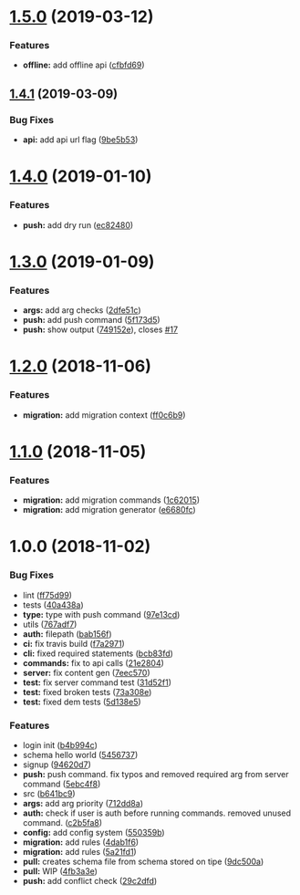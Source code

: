 # [1.5.0](https://github.com/tipeio/tipe-cli/compare/v1.4.1...v1.5.0) (2019-03-12)


### Features

* **offline:** add offline api ([cfbfd69](https://github.com/tipeio/tipe-cli/commit/cfbfd69))

## [1.4.1](https://github.com/tipeio/tipe-cli/compare/v1.4.0...v1.4.1) (2019-03-09)


### Bug Fixes

* **api:** add api url flag ([9be5b53](https://github.com/tipeio/tipe-cli/commit/9be5b53))

# [1.4.0](https://github.com/tipeio/tipe-cli/compare/v1.3.0...v1.4.0) (2019-01-10)


### Features

* **push:** add dry run ([ec82480](https://github.com/tipeio/tipe-cli/commit/ec82480))

# [1.3.0](https://github.com/tipeio/tipe-cli/compare/v1.2.0...v1.3.0) (2019-01-09)


### Features

* **args:** add arg checks ([2dfe51c](https://github.com/tipeio/tipe-cli/commit/2dfe51c))
* **push:** add push command ([5f173d5](https://github.com/tipeio/tipe-cli/commit/5f173d5))
* **push:** show output ([749152e](https://github.com/tipeio/tipe-cli/commit/749152e)), closes [#17](https://github.com/tipeio/tipe-cli/issues/17)

# [1.2.0](https://github.com/tipeio/tipe-cli/compare/v1.1.0...v1.2.0) (2018-11-06)


### Features

* **migration:** add migration context ([ff0c6b9](https://github.com/tipeio/tipe-cli/commit/ff0c6b9))

# [1.1.0](https://github.com/tipeio/tipe-cli/compare/v1.0.0...v1.1.0) (2018-11-05)


### Features

* **migration:** add migration commands ([1c62015](https://github.com/tipeio/tipe-cli/commit/1c62015))
* **migration:** add migration generator ([e6680fc](https://github.com/tipeio/tipe-cli/commit/e6680fc))

# 1.0.0 (2018-11-02)


### Bug Fixes

* lint ([ff75d99](https://github.com/tipeio/tipe-cli/commit/ff75d99))
* tests ([40a438a](https://github.com/tipeio/tipe-cli/commit/40a438a))
* **type:** type with push command ([97e13cd](https://github.com/tipeio/tipe-cli/commit/97e13cd))
* utils ([767adf7](https://github.com/tipeio/tipe-cli/commit/767adf7))
* **auth:** filepath ([bab156f](https://github.com/tipeio/tipe-cli/commit/bab156f))
* **ci:** fix travis build ([f7a2971](https://github.com/tipeio/tipe-cli/commit/f7a2971))
* **cli:** fixed required statements ([bcb83fd](https://github.com/tipeio/tipe-cli/commit/bcb83fd))
* **commands:** fix to api calls ([21e2804](https://github.com/tipeio/tipe-cli/commit/21e2804))
* **server:** fix content gen ([7eec570](https://github.com/tipeio/tipe-cli/commit/7eec570))
* **test:** fix server command test ([31d52f1](https://github.com/tipeio/tipe-cli/commit/31d52f1))
* **test:** fixed broken tests ([73a308e](https://github.com/tipeio/tipe-cli/commit/73a308e))
* **test:** fixed dem tests ([5d138e5](https://github.com/tipeio/tipe-cli/commit/5d138e5))


### Features

* login init ([b4b994c](https://github.com/tipeio/tipe-cli/commit/b4b994c))
* schema hello world ([5456737](https://github.com/tipeio/tipe-cli/commit/5456737))
* signup ([94620d7](https://github.com/tipeio/tipe-cli/commit/94620d7))
* **push:** push command. fix typos and removed required arg from server command ([5ebc4f8](https://github.com/tipeio/tipe-cli/commit/5ebc4f8))
* src ([b641bc9](https://github.com/tipeio/tipe-cli/commit/b641bc9))
* **args:** add arg priority ([712dd8a](https://github.com/tipeio/tipe-cli/commit/712dd8a))
* **auth:** check if user is auth before running commands. removed unused command. ([c2b5fa8](https://github.com/tipeio/tipe-cli/commit/c2b5fa8))
* **config:** add config system ([550359b](https://github.com/tipeio/tipe-cli/commit/550359b))
* **migration:** add rules ([4dab1f6](https://github.com/tipeio/tipe-cli/commit/4dab1f6))
* **migration:** add rules ([5a21fd1](https://github.com/tipeio/tipe-cli/commit/5a21fd1))
* **pull:** creates schema file from schema stored on tipe ([9dc500a](https://github.com/tipeio/tipe-cli/commit/9dc500a))
* **pull:** WIP ([4fb3a3e](https://github.com/tipeio/tipe-cli/commit/4fb3a3e))
* **push:** add conflict check ([29c2dfd](https://github.com/tipeio/tipe-cli/commit/29c2dfd))
